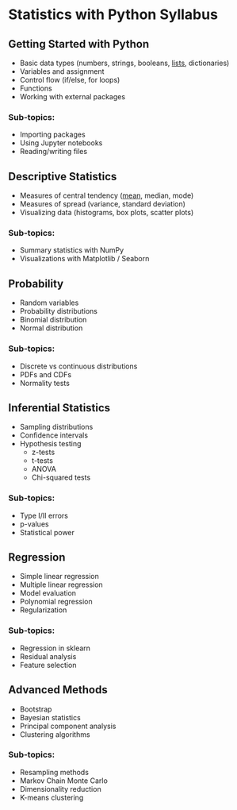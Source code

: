 
# Statistics with Python Syllabus

## Getting Started with Python
- Basic data types (numbers, strings, booleans, [lists](list.md), dictionaries)
- Variables and assignment  
- Control flow (if/else, for loops)
- Functions
- Working with external packages

### Sub-topics:
- Importing packages
- Using Jupyter notebooks
- Reading/writing files

## Descriptive Statistics
- Measures of central tendency ([mean](mean.md), median, mode)
- Measures of spread (variance, standard deviation) 
- Visualizing data (histograms, box plots, scatter plots)

### Sub-topics:
- Summary statistics with NumPy
- Visualizations with Matplotlib / Seaborn

## Probability
- Random variables
- Probability distributions
- Binomial distribution 
- Normal distribution

### Sub-topics:
- Discrete vs continuous distributions 
- PDFs and CDFs
- Normality tests

## Inferential Statistics
- Sampling distributions 
- Confidence intervals
- Hypothesis testing
  - z-tests
  - t-tests
  - ANOVA
  - Chi-squared tests
  
### Sub-topics:
- Type I/II errors
- p-values 
- Statistical power

## Regression
- Simple linear regression
- Multiple linear regression
- Model evaluation 
- Polynomial regression
- Regularization

### Sub-topics: 
- Regression in sklearn
- Residual analysis 
- Feature selection 

## Advanced Methods
- Bootstrap
- Bayesian statistics
- Principal component analysis 
- Clustering algorithms 

### Sub-topics:
- Resampling methods
- Markov Chain Monte Carlo
- Dimensionality reduction
- K-means clustering
